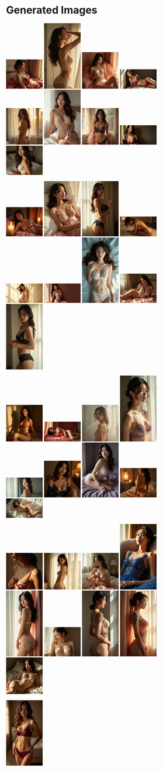 # Generated Images



<img src="2025_07_22_01.webp" width="100"/> <img src="2025_07_22_02.webp" width="100"/> <img src="2025_07_22_03.webp" width="100"/> <img src="2025_07_22_04.webp" width="100"/> <img src="2025_07_22_05.webp" width="100"/> <img src="2025_07_22_06.webp" width="100"/> <img src="2025_07_22_07.webp" width="100"/> <img src="2025_07_22_08.webp" width="100"/> <img src="2025_07_22_09.webp" width="100"/>

<img src="2025_07_22_10.webp" width="100"/> <img src="2025_07_22_11.webp" width="100"/> <img src="2025_07_22_12.webp" width="100"/> <img src="2025_07_22_13.webp" width="100"/> <img src="2025_07_22_14.webp" width="100"/> <img src="2025_07_22_15.webp" width="100"/> <img src="2025_07_22_16.webp" width="100"/> <img src="2025_07_22_17.webp" width="100"/> <img src="2025_07_22_18.webp" width="100"/>

<img src="2025_07_22_19.webp" width="100"/> <img src="2025_07_22_20.webp" width="100"/> <img src="2025_07_22_21.webp" width="100"/> <img src="2025_07_22_22.webp" width="100"/> <img src="2025_07_22_23.webp" width="100"/> <img src="2025_07_22_24.webp" width="100"/> <img src="2025_07_22_25.webp" width="100"/> <img src="2025_07_22_26.webp" width="100"/> <img src="2025_07_22_27.webp" width="100"/>

<img src="2025_07_22_28.webp" width="100"/> <img src="2025_07_22_29.webp" width="100"/> <img src="2025_07_22_30.webp" width="100"/> <img src="2025_07_22_31.webp" width="100"/> <img src="2025_07_22_32.webp" width="100"/> <img src="2025_07_22_33.webp" width="100"/> <img src="2025_07_22_34.webp" width="100"/> <img src="2025_07_22_35.webp" width="100"/> <img src="2025_07_22_36.webp" width="100"/>

<img src="2025_07_22_37.webp" width="100"/>